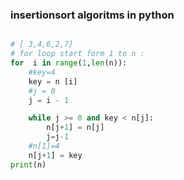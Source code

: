 ### insertionsort algoritms in python

``` python 

# [ 3,4,6,2,7]
# for loop start form 1 to n :
for  i in range(1,len(n)):
    #key=4
    key = n [i]
    #j = 0 
    j = i - 1

    while j >= 0 and key < n[j]:
        n[j+1] = n[j]
        j=j-1
    #n[1]=4
    n[j+1] = key
print(n)